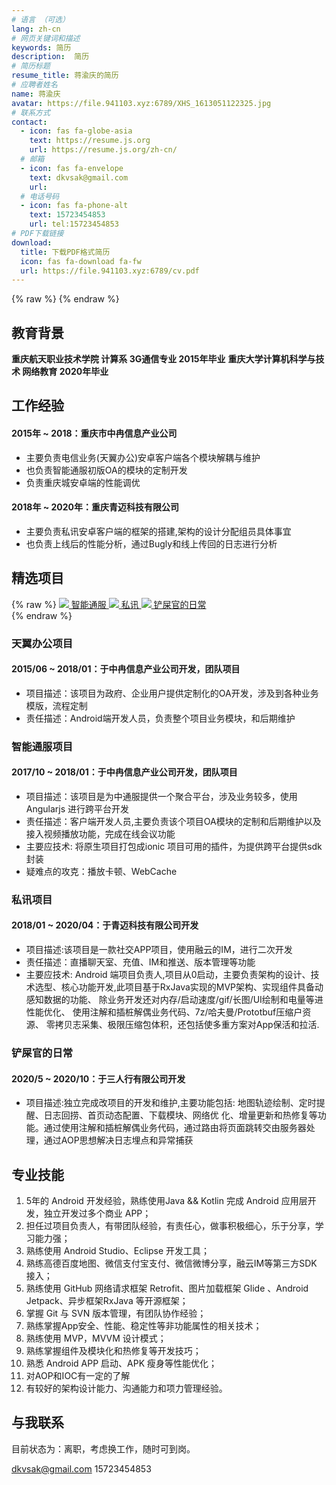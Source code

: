 ```yaml
---
# 语言 （可选）
lang: zh-cn
# 网页关键词和描述
keywords: 简历
description:  简历
# 简历标题
resume_title: 蒋渝庆的简历
# 应聘者姓名
name: 蒋渝庆
avatar: https://file.941103.xyz:6789/XHS_1613051122325.jpg
# 联系方式
contact:
  - icon: fas fa-globe-asia
    text: https://resume.js.org
    url: https://resume.js.org/zh-cn/
  # 邮箱
  - icon: fas fa-envelope
    text: dkvsak@gmail.com
    url:
  # 电话号码
  - icon: fas fa-phone-alt
    text: 15723454853
    url: tel:15723454853
# PDF下载链接
download:
  title: 下载PDF格式简历
  icon: fas fa-download fa-fw
  url: https://file.941103.xyz:6789/cv.pdf
---
```


{% raw %}
{% endraw %}



## <i class="fas fa-user-graduate"></i> 教育背景

**重庆航天职业技术学院 计算系 3G通信专业 2015年毕业**
**重庆大学计算机科学与技术 网络教育 2020年毕业**

## <i class="fas fa-user-tie"></i> 工作经验


#### 2015年 ~ 2018：重庆市中冉信息产业公司

- 主要负责电信业务(天翼办公)安卓客户端各个模块解耦与维护
- 也负责智能通服初版OA的模块的定制开发
- 负责重庆城安卓端的性能调优

#### 2018年 ~ 2020年：重庆青迈科技有限公司

- 主要负责私讯安卓客户端的框架的搭建,架构的设计分配组员具体事宜
- 也负责上线后的性能分析，通过Bugly和线上传回的日志进行分析



## <i class="fas fa-award"></i> 精选项目

{% raw %}
<btns rounded>
<a href='https://www.qqtn.com/azsoft/324339.html'>
  <img src='https://pic.qqtn.com/up/2018-3/2018330109465530.png'>
  智能通服
</a>
<a href='https://shouyou.3dmgame.com/android/90772.html'>
  <img src='https://shouyou.3dmgame.com/uploadimg/ico/2018/1109/1541726329633641.png'>
  私讯
</a>
<a href='https://sj.qq.com/myapp/detail.htm?apkName=com.xiaoqs.petalarm'>
  <img src='https://pp.myapp.com/ma_icon/0/icon_53922657_1603117437/96'>
  铲屎官的日常
</a>
</btns><br>
{% endraw %}


### 天翼办公项目

#### 2015/06 ~ 2018/01：于中冉信息产业公司开发，团队项目

- 项目描述：该项目为政府、企业用户提供定制化的OA开发，涉及到各种业务模版，流程定制
- 责任描述：Android端开发人员，负责整个项目业务模块，和后期维护


### 智能通服项目

#### 2017/10 ~ 2018/01：于中冉信息产业公司开发，团队项目

- 项目描述：该项目是为中通服提供一个聚合平台，涉及业务较多，使用Angularjs 进行跨平台开发
- 责任描述：客户端开发人员,主要负责该个项目OA模块的定制和后期维护以及接入视频播放功能，完成在线会议功能
- 主要应技术: 将原生项目打包成ionic 项目可用的插件，为提供跨平台提供sdk封装
- 疑难点的攻克：播放卡顿、WebCache

### 私讯项目

#### 2018/01 ~ 2020/04：于青迈科技有限公司开发

- 项目描述:该项目是一款社交APP项目，使用融云的IM，进行二次开发
- 责任描述：直播聊天室、充值、IM和推送、版本管理等功能
- 主要应技术: Android 端项目负责人,项目从0启动，主要负责架构的设计、技术选型、核心功能开发,此项目基于RxJava实现的MVP架构、实现组件具备动感知数据的功能、
除业务开发还对内存/启动速度/gif/长图/UI绘制和电量等进性能优化、
使用注解和插桩解偶业务代码、7z/哈夫曼/Prototbuf压缩户资源、
零拷贝志采集、极限压缩包体积，还包括使多重方案对App保活和拉活.

### 铲屎官的日常

#### 2020/5 ~ 2020/10：于三人行有限公司开发
- 项目描述:独立完成改项目的开发和维护,主要功能包括: 地图轨迹绘制、定时提醒、日志回捞、首页动态配置、下载模块、网络优
化、增量更新和热修复等功能。通过使用注解和插桩解偶业务代码，通过路由将页面跳转交由服务器处理，通过AOP思想解决日志埋点和异常捕获


## <i class="fab fa-github"></i> 专业技能
1. 5年的 Android 开发经验，熟练使用Java && Kotlin 完成 Android 应用层开发，独立开发过多个商业 APP；
2. 担任过项目负责人，有带团队经验，有责任心，做事积极细心，乐于分享，学习能力强；
3. 熟练使用 Android Studio、Eclipse 开发工具；
4. 熟练高德百度地图、微信支付宝支付、微信微博分享，融云IM等第三方SDK 接入；
5. 熟练使用 GitHub 网络请求框架 Retrofit、图片加载框架 Glide 、Android Jetpack、异步框架RxJava  等开源框架；
6. 掌握 Git 与 SVN 版本管理，有团队协作经验；
7. 熟练掌握App安全、性能、稳定性等⾮功能属性的相关技术；
8. 熟练使用 MVP，MVVM 设计模式；
9. 熟练掌握组件及模块化和热修复等开发技巧；
10. 熟悉 Android APP 启动、APK 瘦身等性能优化；
12. 对AOP和IOC有一定的了解
13. 有较好的架构设计能力、沟通能力和项力管理经验。
## <i class="fas fa-phone-alt"></i> 与我联系
目前状态为：离职，考虑换工作，随时可到岗。

<i class="fas fa-envelope fa-fw"></i> dkvsak@gmail.com
<i class="fas fa-phone-alt fa-fw"></i> 15723454853

